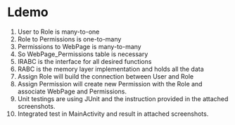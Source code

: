 # Ldemo
1. User to Role is many-to-one
1. Role to Permissions is  one-to-many
1. Permissions to WebPage is many-to-many
1. So WebPage_Permissions table is necessary 
1. IRABC is the interface for all desired functions
1. RABC is the memory layer implementation and holds all the data
1. Assign Role will build the connection between User and Role
1. Assign Permission will create new Permission with the Role and associate WebPage and Permissions.
1. Unit testings are using JUnit and the instruction provided in the attached screenshots.
1. Integrated test in MainActivity and result in attached screenshots.
